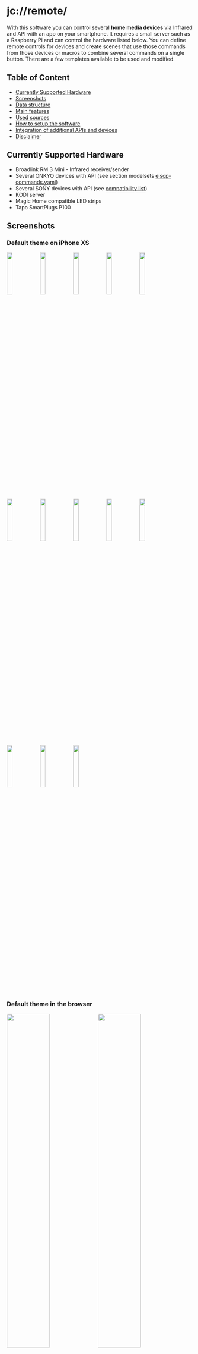 # jc://remote/

With this software you can control several **home media devices** via Infrared and API with an app on your smartphone.
It requires a small server such as a Raspberry Pi and can control the hardware listed below. 
You can define remote controls for devices and create scenes that use those commands from 
those devices or macros to combine several commands on a single button. 
There are a few templates available to be used and modified.

## Table of Content

- [Currently Supported Hardware](#supported-hardware)
- [Screenshots](#screenshots)
- [Data structure](#data-structure)
- [Main features](#main-feature)
- [Used sources](#used-sources)
- [How to setup the software](#how-to-setup-the-software)
- [Integration of additional APIs and devices](#integration-of-additional-apis-and-devices)
- [Disclaimer](#disclaimer)


## Currently Supported Hardware

* Broadlink RM 3 Mini - Infrared receiver/sender
* Several ONKYO devices with API (see section modelsets [eiscp-commands.yaml](https://github.com/miracle2k/onkyo-eiscp/blob/master/eiscp-commands.yaml))
* Several SONY devices with API (see [compatibility list](https://github.com/alexmohr/sonyapilib#compatibility-list))
* KODI server
* Magic Home compatible LED strips 
* Tapo SmartPlugs P100

## Screenshots

### Default theme on iPhone XS

<img src="./docs/remote_iphone_default_01.PNG" width="17%"> 
<img src="./docs/remote_iphone_default_02.PNG" width="17%">
<img src="./docs/remote_iphone_default_03.PNG" width="17%"> 
<img src="./docs/remote_iphone_default_04.PNG" width="17%">
<img src="./docs/remote_iphone_15.PNG" width="17%">
<img src="./docs/remote_iphone_14.PNG" width="17%">
<img src="./docs/remote_iphone_default_05.PNG" width="17%"> 
<img src="./docs/remote_iphone_default_06.PNG" width="17%">
<img src="./docs/remote_iphone_default_07.PNG" width="17%"> 
<img src="./docs/remote_iphone_default_08.PNG" width="17%">
<img src="./docs/remote_iphone_default_09.PNG" width="17%"> 
<img src="./docs/remote_iphone_default_10.PNG" width="17%">
<img src="./docs/remote_iphone_default_11.PNG" width="17%"> 

### Default theme in the browser

<img src="./docs/remote_browser_01.png" width="48%"> 
<img src="./docs/remote_browser_03.png" width="48%">

### Dark theme on iPhone XS

<img src="./docs/remote_iphone_01.PNG" width="17%"> 
<img src="./docs/remote_iphone_11.PNG" width="17%"> 
<img src="./docs/remote_iphone_02.PNG" width="17%">
<img src="./docs/remote_iphone_03.PNG" width="17%"> 
<img src="./docs/remote_iphone_05.PNG" width="17%"> 
<img src="./docs/remote_iphone_04.PNG" width="17%">
<img src="./docs/remote_iphone_07.PNG" width="17%">
<img src="./docs/remote_iphone_06.PNG" width="17%">
<img src="./docs/remote_iphone_09.PNG" width="17%"> 
<img src="./docs/remote_iphone_08.PNG" width="17%">

### Information and Settings on iPhone XS

<img src="./docs/remote_iphone_16.PNG" width="17%">
<img src="./docs/remote_iphone_17.PNG" width="17%">
<img src="./docs/remote_iphone_18.PNG" width="17%">

### Edit mode on iPhone XS

<img src="./docs/remote_edit_iphone_01.PNG" width="17%"> 
<img src="./docs/remote_edit_iphone_02.PNG" width="17%">
<img src="./docs/remote_edit_iphone_03.PNG" width="17%"> 
<img src="./docs/remote_edit_iphone_04.PNG" width="17%">
<img src="./docs/remote_edit_iphone_05.PNG" width="17%"> 
<img src="./docs/remote_edit_iphone_06.PNG" width="17%">
<img src="./docs/remote_edit_iphone_07.PNG" width="17%"> 


### Edit mode in the browser

<img src="./docs/remote_browser_edit_01.png" width="48%"> 
<img src="./docs/remote_browser_edit_02.png" width="48%">
<img src="./docs/remote_browser_edit_03.png" width="48%">

## Data structure

* [Description of data and configuration files](data/README.md)

## Main features

### App v2.9 / Server v2.2 (in progress)

* directly view and execute API commands for devices in edit mode
* edit interface configuration via app

### App v2.8 / Server v2.1

* toggles to switch on and off devices
* power toggles in scene remotes to switch on/off a power socket for the scene
* optimized UX for editing mode
* moved scene macro editing to the scene remotes
* define automatic "switch off time" for IR devices in config files

### App v2.7 / Server v2.0

* add remote control for LED strips compatible with MagicHome
* add remote control for Tapo SmartPlugs
* add slider and color-picker for remotes
* stabilize API connections
* optimize logging and add error handling for JSON files

### App v2.6 / Server v1.9

* send text input to API for KODI API
* integrate jc://modules/ as sub-module
* integrate jc://app-framework / as sub-module
* Optimize data structure (sample data files, productive files ignored by git)

### App v2.5 / Server v1.9

* add/edit/delete device remote controls via web-client
* add/edit/delete scene remote controls via web-client
* edit remote layouts including preview in the browser
* API for Sony devices (sonyapilib)
* optimized UI (e.g. menu)

### App v2.4 / Server v1.8

* stabled app and API connection incl. better performance
* integrated volume slider
* smaller UI optimizations
* start script including update from GitHub
* cleaned up code

### App v2.3 / Server v1.7

* control devices via API (Onkyo-API, KODI)
* create and edit remote controls for devices (initial)
* record IR commands for devices
* record status for devices controlled via IR (not a direct API)
* read information for devices via API
* light / dark theme based on device preset (Safari)
* basic automatic tests (check data format, check server API requests, check Onky API)
* docker environment for app and server incl. central configuration for multiple stages
* definition of devices and scenes based on a set of JSON files

### App & Server v1.x

* remote control for devices
* remote control for scenes incl. macros
* control devices via IR sender/receiver (Broadlink RM3 Mini)

## Used sources

Many thanks to the authors ...
  
* [BlackBeanControl](https://github.com/davorf/BlackBeanControl)
* [eiscp-onkyo](https://github.com/miracle2k/onkyo-eiscp)
* [KodiJson](https://github.com/jcsaaddupuy/python-kodijson)
* [SonyApiLib](https://https://github.com/alexmohr/sonyapilib)
* [MagicHome API](https://github.com/adamkempenich/magichome-python)
* [PyP100 API](https://github.com/fishbigger/TapoP100)
* Free icons and images: https://icon-icons.com/, https://www.freeicons.io/, https://www.flaticon.com/, https://icons8.com/, https://unsplash.com/

Own included modules:

* [jc://modules/](https://github.com/jc-prg/modules)
* [jc://app-framework/](https://github.com/jc-prg/app-framework)


## How to setup the software

### Prerequisites

In order to use jc://remote/ as it is, the following software must be installed:

1. git
2. docker, docker-compose


### How to install, configure and run the software

1. Clone this repository and the modules

    ```bash
    $ git clone https://github.com/jc-prg/remote.git
    $ git submodule update --init
    $ cd remote
    ```

2. Change settings: [sample.config_prod](./config/sample.config_prod)

    ```bash
    $ cd config
    $ cp sample.config_prod config_prod
    $ nano config_prod                      # modify configuration for your needs
    $ ./create prod
    $ cd ..
    ```

3. Copy sample remote controls

    ```bash
    $ cd data/_sample
    $ ./install-config
    $ cd ../..
    ```

4. Build and start via docker-compose ..

    ```bash
    $ docker-compose build
    $ sudo ./start start
    ```

5. Open in browser depending on your settings, e.g., http://localhost:81/

6. To start automatically add the following line to your /etc/rc.local

    ```bash
    /<your_path_to_remote>/start start
    ```

7. Update from Github (works, if configuration file has not changed)

    ```bash
    $ sudo ./start update
    ```

8. Additional options are available in the start script

    ```bash
    $ sudo ./start update
    ```

## Integration of additional APIs and devices

Additional APIs can be added with a little effort if an API source written in Python is available. 
Find additional information [how to integrate APIs here](server/interfaces/README.md).

## Disclaimer

This is a private crafting project. Feel free to try out and improve ... and stay tuned.

